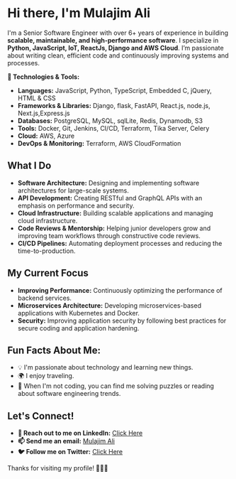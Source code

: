 # Hi there, I'm Mulajim Ali

I'm a Senior Software Engineer with over 6+ years of experience in building **scalable, maintainable, and high-performance software**. I specialize in **Python, JavaScript, IoT, ReactJs, Django and AWS Cloud**. I’m passionate about writing clean, efficient code and continuously improving systems and processes.


**🔧 Technologies & Tools:**
- **Languages:** JavaScript, Python, TypeScript, Embedded C, jQuery, HTML & CSS
- **Frameworks & Libraries:** Django, flask, FastAPI, React.js, node.js, Next.js,Express.js
- **Databases:** PostgreSQL, MySQL, sqlLite, Redis, Dynamodb, S3
- **Tools:** Docker, Git, Jenkins, CI/CD, Terraform, Tika Server, Celery
- **Cloud:** AWS, Azure
- **DevOps & Monitoring:** Terraform, AWS CloudFormation

## What I Do
- **Software Architecture:** Designing and implementing software architectures for large-scale systems.
- **API Development:** Creating RESTful and GraphQL APIs with an emphasis on performance and security.
- **Cloud Infrastructure:** Building scalable applications and managing cloud infrastructure.
- **Code Reviews & Mentorship:** Helping junior developers grow and improving team workflows through constructive code reviews.
- **CI/CD Pipelines:** Automating deployment processes and reducing the time-to-production.

## My Current Focus
- **Improving Performance:** Continuously optimizing the performance of backend services.
- **Microservices Architecture:** Developing microservices-based applications with Kubernetes and Docker.  
- **Security:** Improving application security by following best practices for secure coding and application hardening.

## Fun Facts About Me:
- 💡 I'm passionate about technology and learning new things.
- 🌍 I enjoy traveling.
- 🧩 When I'm not coding, you can find me solving puzzles or reading about software engineering trends.

## Let's Connect!
- **💬 Reach out to me on LinkedIn:** [Click Here](https://www.linkedin.com/in/mulajim-ali-877910176/)
- **📫 Send me an email:** [Mulajim Ali](mailto:mulajimaliofficial@gmail.com)
- **🐦 Follow me on Twitter:** [Click Here](https://x.com/mulajimali)

Thanks for visiting my profile! 👨‍💻🚀

